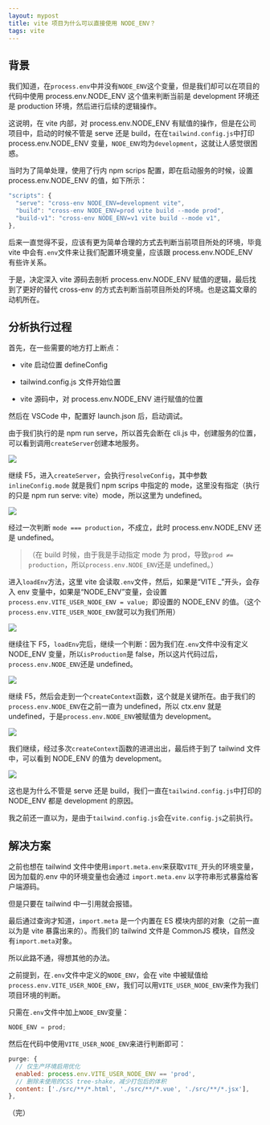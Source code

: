 ```yaml
---
layout: mypost
title: vite 项目为什么可以直接使用 NODE_ENV？
tags: vite
---
```


## 背景

我们知道，在`process.env`中并没有`NODE_ENV`这个变量，但是我们却可以在项目的代码中使用 process.env.NODE_ENV 这个值来判断当前是 development 环境还是 production 环境，然后进行后续的逻辑操作。

这说明，在 vite 内部，对 process.env.NODE_ENV 有赋值的操作，但是在公司项目中，启动的时候不管是 serve 还是 build，在在`tailwind.config.js`中打印 process.env.NODE_ENV 变量，`NODE_ENV`均为`development`，这就让人感觉很困惑。

当时为了简单处理，使用了行内 npm scrips 配置，即在启动服务的时候，设置 process.env.NODE_ENV 的值，如下所示：

```javascript
"scripts": {
  "serve": "cross-env NODE_ENV=development vite",
  "build": "cross-env NODE_ENV=prod vite build --mode prod",
  "build-v1": "cross-env NODE_ENV=v1 vite build --mode v1",
},
```

后来一直觉得不妥，应该有更为简单合理的方式去判断当前项目所处的环境，毕竟 vite 中会有`.env`文件来让我们配置环境变量，应该跟 process.env.NODE_ENV 有些许关系。

于是，决定深入 vite 源码去剖析 process.env.NODE_ENV 赋值的逻辑，最后找到了更好的替代 cross-env 的方式去判断当前项目所处的环境。也是这篇文章的动机所在。

## 分析执行过程

首先，在一些需要的地方打上断点：

- vite 启动位置 defineConfig

- tailwind.config.js 文件开始位置

- vite 源码中，对 process.env.NODE_ENV 进行赋值的位置

然后在 VSCode 中，配置好 launch.json 后，启动调试。

由于我们执行的是 npm run serve，所以首先会断在 cli.js 中，创建服务的位置，可以看到调用`createServer`创建本地服务。

![](../image/image_q4v_XXEBsG.png)

继续 F5，进入`createServer`，会执行`resolveConfig`，其中参数`inlineConfig.mode` 就是我们 npm scrips 中指定的 mode，这里没有指定（执行的只是 npm run serve: vite）mode，所以这里为 undefined。

![](../image/image_hV-XAHDpdP.png)

经过一次判断 `mode === production`，不成立，此时 process.env.NODE_ENV 还是 undefined。

> （在 build 时候，由于我是手动指定 mode 为 prod，导致`prod ≠= production`，所以`process.env.NODE_ENV`还是 undefined。）

进入`loadEnv`方法，这里 vite 会读取`.env`文件，然后，如果是“VITE \_”开头，会存入 env 变量中，如果是“NODE_ENV”变量，会设置`process.env.VITE_USER_NODE_ENV = value; `即设置的 NODE_ENV 的值。（这个`process.env.VITE_USER_NODE_ENV`就可以为我们所用）

![](../image/image_m-XhuQ9psq.png)

继续往下 F5，`loadEnv`完后，继续一个判断：因为我们在`.env`文件中没有定义 NODE_ENV 变量，所以`isProduction`是 false，所以这片代码过后，`process.env.NODE_ENV`还是 undefined。

![](../image/image_yFWMQxnuWk.png)

继续 F5，然后会走到一个`createContext`函数，这个就是关键所在。由于我们的`process.env.NODE_ENV`在之前一直为 undefined，所以 ctx.env 就是 undefined，于是`process.env.NODE_ENV`被赋值为 development。

![](../image/image_xHJ0uyyGMp.png)

我们继续，经过多次`createContext`函数的进进出出，最后终于到了 tailwind 文件中，可以看到 NODE_ENV 的值为 development。

![](../image/image_1GCggjsTOm.png)

这也是为什么不管是 serve 还是 build，我们一直在`tailwind.config.js`中打印的 NODE_ENV 都是 development 的原因。

我之前还一直以为，是由于`tailwind.config.js`会在`vite.config.js`之前执行。

## 解决方案

之前也想在 tailwind 文件中使用`import.meta.env`来获取`VITE_`开头的环境变量，因为加载的.env 中的环境变量也会通过 `import.meta.env` 以字符串形式暴露给客户端源码。

但是只要在 tailwind 中一引用就会报错。

最后通过查询才知道，`import.meta` 是一个内置在 ES 模块内部的对象（之前一直以为是 vite 暴露出来的）。而我们的 tailwind 文件是 CommonJS 模块，自然没有`import.meta`对象。

所以此路不通，得想其他的办法。

之前提到，在`.env`文件中定义的`NODE_ENV`，会在 vite 中被赋值给`process.env.VITE_USER_NODE_ENV`，我们可以用`VITE_USER_NODE_ENV`来作为我们项目环境的判断。

只需在`.env`文件中加上`NODE_ENV`变量：

```javascript
NODE_ENV = prod;
```

然后在代码中使用`VITE_USER_NODE_ENV`来进行判断即可：

```javascript
purge: {
  // 仅生产环境启用优化
  enabled: process.env.VITE_USER_NODE_ENV == 'prod',
  // 删除未使用的CSS tree-shake，减少打包后的体积
  content: ['./src/**/*.html', './src/**/*.vue', './src/**/*.jsx'],
},
```

（完）
